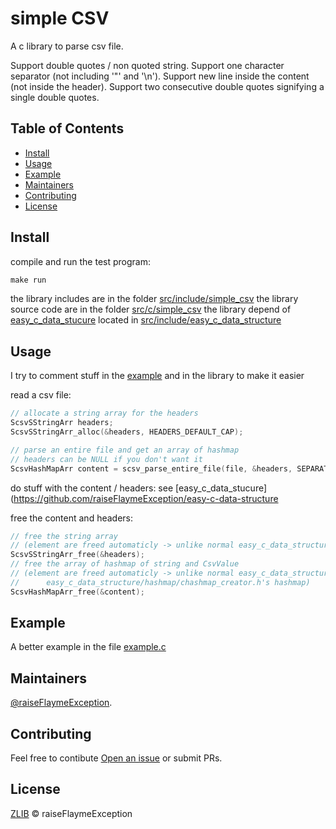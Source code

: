 # simple CSV

A c library to parse csv file.

Support double quotes / non quoted string.
Support one character separator (not including '"' and '\n').
Support new line inside the content (not inside the header).
Support two consecutive double quotes signifying a single double quotes.


## Table of Contents

- [Install](#install)
- [Usage](#usage)
- [Example](#example)
- [Maintainers](#maintainers)
- [Contributing](#contributing)
- [License](#license)

## Install

compile and run the test program:
```cmd
make run

```

the library includes are in the folder [src/include/simple_csv](src/include/simple_csv)
the library source code are in the folder [src/c/simple_csv](src/c/simple_csv)
the library depend of [easy_c_data_stucure](https://github.com/raiseFlaymeException/easy-c-data-structure) located in [src/include/easy_c_data_structure](src/include/easy_c_data_structure)

## Usage

I try to comment stuff in the [example](#example) and in the library to make it easier

read a csv file:
```c
// allocate a string array for the headers
ScsvSStringArr headers;
ScsvSStringArr_alloc(&headers, HEADERS_DEFAULT_CAP);

// parse an entire file and get an array of hashmap
// headers can be NULL if you don't want it
ScsvHashMapArr content = scsv_parse_entire_file(file, &headers, SEPARATOR);
```

do stuff with the content / headers:
see [easy_c_data_stucure](https://github.com/raiseFlaymeException/easy-c-data-structure

free the content and headers:
```c
// free the string array 
// (element are freed automaticly -> unlike normal easy_c_data_structure/array/carray_creator.h's array)
ScsvSStringArr_free(&headers);
// free the array of hashmap of string and CsvValue
// (element are freed automaticly -> unlike normal easy_c_data_structure/array/carray_creator.h's array and
//      easy_c_data_structure/hashmap/chashmap_creator.h's hashmap)
ScsvHashMapArr_free(&content);
```

## Example

A better example in the file [example.c](example.c)

## Maintainers

[@raiseFlaymeException](https://github.com/raiseFlaymeException).

## Contributing

Feel free to contibute [Open an issue](https://github.com/raiseFlaymeException/simple_csv/issues/new) or submit PRs.

## License

[ZLIB](LICENSE) © raiseFlaymeException
